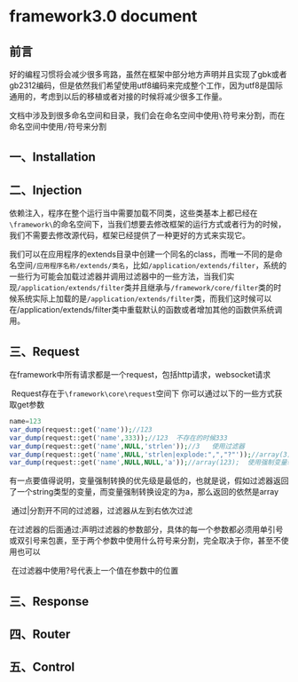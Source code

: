 # framework3.0 document

## 前言

好的编程习惯将会减少很多弯路，虽然在框架中部分地方声明并且实现了gbk或者gb2312编码，但是依然我们希望使用utf8编码来完成整个工作，因为utf8是国际通用的，考虑到以后的移植或者对接的时候将减少很多工作量。

文档中涉及到很多命名空间和目录，我们会在命名空间中使用`\`符号来分割，而在命名空间中使用`/`符号来分割

## 一、Installation

## 二、Injection

​	依赖注入，程序在整个运行当中需要加载不同类，这些类基本上都已经在`\framework\`的命名空间下，当我们想要去修改框架的运行方式或者行为的时候，我们不需要去修改源代码，框架已经提供了一种更好的方式来实现它。

​	我们可以在应用程序的extends目录中创建一个同名的class，而唯一不同的是命名空间`/应用程序名称/extends/类名`，比如`/application/extends/filter`，系统的一些行为可能会加载过滤器并调用过滤器中的一些方法，当我们实现`/application/extends/filter`类并且继承与`/framework/core/filter`类的时候系统实际上加载的是`/application/extends/filter`类，而我们这时候可以在/application/extends/filter类中重载默认的函数或者增加其他的函数供系统调用。

## 三、Request

​	在framework中所有请求都是一个request，包括http请求，websocket请求

​	Request存在于`\framework\core\request`空间下
你可以通过以下的一些方式获取get参数



```php
name=123
var_dump(request::get('name'));//123
var_dump(request::get('name',333));//123  不存在的时候333
var_dump(request::get('name',NULL,'strlen'));//3   使用过滤器
var_dump(request::get('name',NULL,'strlen|explode:",","?"'));//array(3) 使用多个过滤器以及如何在过滤器中增加参数
var_dump(request::get('name',NULL,NULL,'a'));//array(123);  使用强制变量转换
```



​	有一点要值得说明，变量强制转换的优先级是最低的，也就是说，假如过滤器返回了一个string类型的变量，而变量强制转换设定的为a，那么返回的依然是array



​	通过|分割开不同的过滤器，过滤器从左到右依次过滤



​	在过滤器的后面通过:声明过滤器的参数部分，具体的每一个参数都必须用单引号或双引号来包裹，至于两个参数中使用什么符号来分割，完全取决于你，甚至不使用也可以



​	在过滤器中使用?号代表上一个值在参数中的位置

## 三、Response

## 四、Router

## 五、Control